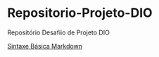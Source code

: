 # Repositorio-Projeto-DIO
Repositório Desafiio de Projeto DIO

[Sintaxe Básica Markdown](https://markdown.net.br/sintaxe-basica/)
